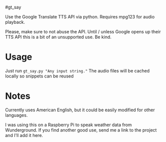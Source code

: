 #gt_say

Use the Google Translate TTS API via python.
Requires mpg123 for audio playback.

Please, make sure to not abuse the API. Until / unless Google opens up their TTS API
this is a bit of an unsupported use. Be kind.


# Usage

Just run `gt_say.py "Any input string."` The audio files will be cached locally so
snippets can be reused

# Notes

Currently uses American English, but it could be easily modified for other languages.

I was using this on a Raspberry Pi to speak weather data from Wunderground.
If you find another good use, send me a link to the project and I'll add it here.
